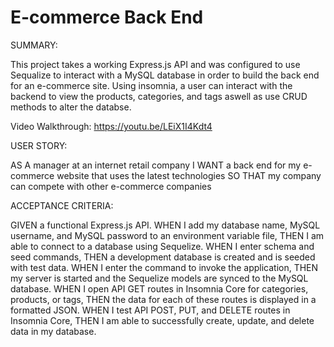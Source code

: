# E-commerce Back End

SUMMARY:

This project takes a working Express.js API and was configured to use Sequalize to interact with a MySQL database in order to build the back end for an e-commerce site. Using insomnia, a user can interact with the backend to view the products, categories, and tags aswell as use CRUD methods to alter the databse.

Video Walkthrough: https://youtu.be/LEiX1I4Kdt4

USER STORY:

AS A manager at an internet retail company
I WANT a back end for my e-commerce website that uses the latest technologies
SO THAT my company can compete with other e-commerce companies


ACCEPTANCE CRITERIA:

GIVEN a functional Express.js API.
WHEN I add my database name, MySQL username, and MySQL password to an environment variable file, THEN I am able to connect to a database using Sequelize.
WHEN I enter schema and seed commands, THEN a development database is created and is seeded with test data.
WHEN I enter the command to invoke the application, THEN my server is started and the Sequelize models are synced to the MySQL database.
WHEN I open API GET routes in Insomnia Core for categories, products, or tags, THEN the data for each of these routes is displayed in a formatted JSON.
WHEN I test API POST, PUT, and DELETE routes in Insomnia Core, THEN I am able to successfully create, update, and delete data in my database.
